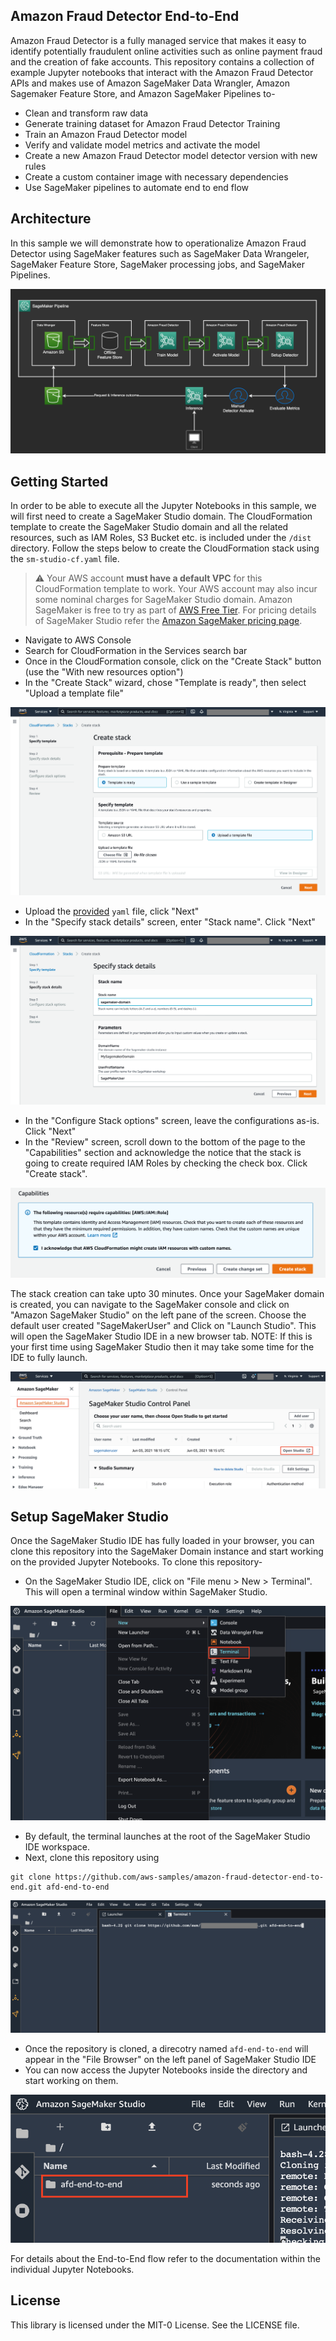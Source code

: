 ## Amazon Fraud Detector End-to-End

Amazon Fraud Detector is a fully managed service that makes it easy to identify potentially fraudulent online activities such as online payment fraud and the creation of fake accounts. This repository contains a collection of example Jupyter notebooks that interact with the Amazon Fraud Detector APIs and makes use of Amazon SageMaker Data Wrangler, Amazon Sagemaker Feature Store, and Amazon SageMaker Pipelines to-

* Clean and transform raw data
* Generate training dataset for Amazon Fraud Detector Training
* Train an Amazon Fraud Detector model
* Verify and validate model metrics and activate the model
* Create a new Amazon Fraud Detector model detector version with new rules
* Create a custom container image with necessary dependencies
* Use SageMaker pipelines to automate end to end flow

## Architecture

In this sample we will demonstrate how to operationalize Amazon Fraud Detector using SageMaker features such as SageMaker Data Wrangeler, SageMaker Feature Store, SageMaker processing jobs, and SageMaker Pipelines.

<p align="center">
  <img src="./images/nb4-light.png" alt="AFD"/>
</p>

## Getting Started

In order to be able to execute all the Jupyter Notebooks in this sample, we will first need to create a SageMaker Studio domain. The CloudFormation template to create the SageMaker Studio domain and all the related resources, such as IAM Roles, S3 Bucket etc. is included under the `/dist` directory. Follow the steps below to create the CloudFormation stack using the `sm-studio-cf.yaml` file.

> :warning: Your AWS account **must have a default VPC** for this CloudFormation template to work.
> Your AWS account may also incur some nominal charges for SageMaker Studio domain. Amazon SageMaker is free to try as part of [AWS Free Tier](https://aws.amazon.com/free/). For pricing details of SageMaker Studio refer the [Amazon SageMaker pricing page](https://aws.amazon.com/sagemaker/pricing/).

* Navigate to AWS Console
* Search for CloudFormation in the Services search bar
* Once in the CloudFormation console, click on the "Create Stack" button (use the "With new resources option")
* In the "Create Stack" wizard, chose "Template is ready", then select "Upload a template file"
<p align="center">
  <img src="./images/cfn1.png" alt="cfn1"/>
</p>

* Upload the [provided](./dist/sm-studio-cf.yaml) `yaml` file, click "Next"
* In the "Specify stack details" screen, enter "Stack name". Click "Next"
<p align="center">
  <img src="./images/cfn2.png" alt="cfn2"/>
</p>

* In the "Configure Stack options" screen, leave the configurations as-is. Click "Next"
* In the "Review" screen, scroll down to the bottom of the page to the "Capabilities" section and acknowledge the notice that the stack is going to create required IAM Roles by checking the check box. Click "Create stack".
<p align="center">
  <img src="./images/cfn3.png" alt="cfn3"/>
</p>

The stack creation can take upto 30 minutes. Once your SageMaker domain is created, you can navigate to the SageMaker console and click on "Amazon SageMaker Studio" on the left pane of the screen. Choose the default user created "SageMakerUser" and Click on "Launch Studio". This will open the SageMaker Studio IDE in a new browser tab. NOTE: If this is your first time using SageMaker Studio then it may take some time for the IDE to fully launch. 
<p align="center">
  <img src="./images/cfn4.png" alt="cfn4"/>
</p>

## Setup SageMaker Studio

Once the SageMaker Studio IDE has fully loaded in your browser, you can clone this repository into the SageMaker Domain instance and start working on the provided Jupyter Notebooks. To clone this repository-

* On the SageMaker Studio IDE, click on "File menu > New > Terminal". This will open a terminal window within SageMaker Studio.
<p align="center">
  <img src="./images/sm1.png" alt="sm1"/>
</p>

* By default, the terminal launches at the root of the SageMaker Studio IDE workspace.
* Next, clone this repository using 

```  
git clone https://github.com/aws-samples/amazon-fraud-detector-end-to-end.git afd-end-to-end
```

<p align="center">
  <img src="./images/sm2.png" alt="sm2"/>
</p>

* Once the repository is cloned, a direcotry named `afd-end-to-end` will appear in the "File Browser" on the left panel of SageMaker Studio IDE
* You can now access the Jupyter Notebooks inside the directory and start working on them.
<p align="center">
  <img src="./images/sm3.png" alt="sm3"/>
</p>

For details about the End-to-End flow refer to the documentation within the individual Jupyter Notebooks.
## License

This library is licensed under the MIT-0 License. See the LICENSE file.